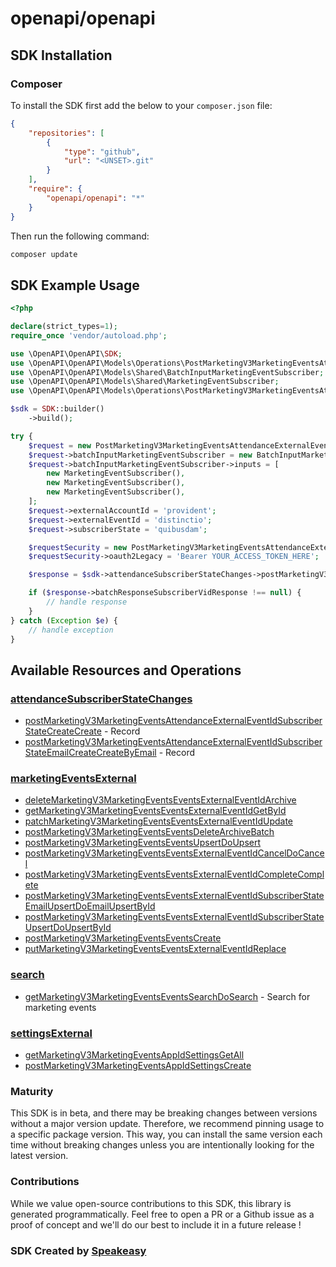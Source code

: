 # openapi/openapi

<!-- Start SDK Installation -->
## SDK Installation

### Composer

To install the SDK first add the below to your `composer.json` file:

```json
{
    "repositories": [
        {
            "type": "github",
            "url": "<UNSET>.git"
        }
    ],
    "require": {
        "openapi/openapi": "*"
    }
}
```

Then run the following command:

```bash
composer update
```
<!-- End SDK Installation -->

## SDK Example Usage
<!-- Start SDK Example Usage -->
```php
<?php

declare(strict_types=1);
require_once 'vendor/autoload.php';

use \OpenAPI\OpenAPI\SDK;
use \OpenAPI\OpenAPI\Models\Operations\PostMarketingV3MarketingEventsAttendanceExternalEventIdSubscriberStateCreateCreateRequest;
use \OpenAPI\OpenAPI\Models\Shared\BatchInputMarketingEventSubscriber;
use \OpenAPI\OpenAPI\Models\Shared\MarketingEventSubscriber;
use \OpenAPI\OpenAPI\Models\Operations\PostMarketingV3MarketingEventsAttendanceExternalEventIdSubscriberStateCreateCreateSecurity;

$sdk = SDK::builder()
    ->build();

try {
    $request = new PostMarketingV3MarketingEventsAttendanceExternalEventIdSubscriberStateCreateCreateRequest();
    $request->batchInputMarketingEventSubscriber = new BatchInputMarketingEventSubscriber();
    $request->batchInputMarketingEventSubscriber->inputs = [
        new MarketingEventSubscriber(),
        new MarketingEventSubscriber(),
        new MarketingEventSubscriber(),
    ];
    $request->externalAccountId = 'provident';
    $request->externalEventId = 'distinctio';
    $request->subscriberState = 'quibusdam';

    $requestSecurity = new PostMarketingV3MarketingEventsAttendanceExternalEventIdSubscriberStateCreateCreateSecurity();
    $requestSecurity->oauth2Legacy = 'Bearer YOUR_ACCESS_TOKEN_HERE';

    $response = $sdk->attendanceSubscriberStateChanges->postMarketingV3MarketingEventsAttendanceExternalEventIdSubscriberStateCreateCreate($request, $requestSecurity);

    if ($response->batchResponseSubscriberVidResponse !== null) {
        // handle response
    }
} catch (Exception $e) {
    // handle exception
}
```
<!-- End SDK Example Usage -->

<!-- Start SDK Available Operations -->
## Available Resources and Operations


### [attendanceSubscriberStateChanges](docs/attendancesubscriberstatechanges/README.md)

* [postMarketingV3MarketingEventsAttendanceExternalEventIdSubscriberStateCreateCreate](docs/attendancesubscriberstatechanges/README.md#postmarketingv3marketingeventsattendanceexternaleventidsubscriberstatecreatecreate) - Record
* [postMarketingV3MarketingEventsAttendanceExternalEventIdSubscriberStateEmailCreateCreateByEmail](docs/attendancesubscriberstatechanges/README.md#postmarketingv3marketingeventsattendanceexternaleventidsubscriberstateemailcreatecreatebyemail) - Record

### [marketingEventsExternal](docs/marketingeventsexternal/README.md)

* [deleteMarketingV3MarketingEventsEventsExternalEventIdArchive](docs/marketingeventsexternal/README.md#deletemarketingv3marketingeventseventsexternaleventidarchive)
* [getMarketingV3MarketingEventsEventsExternalEventIdGetById](docs/marketingeventsexternal/README.md#getmarketingv3marketingeventseventsexternaleventidgetbyid)
* [patchMarketingV3MarketingEventsEventsExternalEventIdUpdate](docs/marketingeventsexternal/README.md#patchmarketingv3marketingeventseventsexternaleventidupdate)
* [postMarketingV3MarketingEventsEventsDeleteArchiveBatch](docs/marketingeventsexternal/README.md#postmarketingv3marketingeventseventsdeletearchivebatch)
* [postMarketingV3MarketingEventsEventsUpsertDoUpsert](docs/marketingeventsexternal/README.md#postmarketingv3marketingeventseventsupsertdoupsert)
* [postMarketingV3MarketingEventsEventsExternalEventIdCancelDoCancel](docs/marketingeventsexternal/README.md#postmarketingv3marketingeventseventsexternaleventidcanceldocancel)
* [postMarketingV3MarketingEventsEventsExternalEventIdCompleteComplete](docs/marketingeventsexternal/README.md#postmarketingv3marketingeventseventsexternaleventidcompletecomplete)
* [postMarketingV3MarketingEventsEventsExternalEventIdSubscriberStateEmailUpsertDoEmailUpsertById](docs/marketingeventsexternal/README.md#postmarketingv3marketingeventseventsexternaleventidsubscriberstateemailupsertdoemailupsertbyid)
* [postMarketingV3MarketingEventsEventsExternalEventIdSubscriberStateUpsertDoUpsertById](docs/marketingeventsexternal/README.md#postmarketingv3marketingeventseventsexternaleventidsubscriberstateupsertdoupsertbyid)
* [postMarketingV3MarketingEventsEventsCreate](docs/marketingeventsexternal/README.md#postmarketingv3marketingeventseventscreate)
* [putMarketingV3MarketingEventsEventsExternalEventIdReplace](docs/marketingeventsexternal/README.md#putmarketingv3marketingeventseventsexternaleventidreplace)

### [search](docs/search/README.md)

* [getMarketingV3MarketingEventsEventsSearchDoSearch](docs/search/README.md#getmarketingv3marketingeventseventssearchdosearch) - Search for marketing events

### [settingsExternal](docs/settingsexternal/README.md)

* [getMarketingV3MarketingEventsAppIdSettingsGetAll](docs/settingsexternal/README.md#getmarketingv3marketingeventsappidsettingsgetall)
* [postMarketingV3MarketingEventsAppIdSettingsCreate](docs/settingsexternal/README.md#postmarketingv3marketingeventsappidsettingscreate)
<!-- End SDK Available Operations -->

### Maturity

This SDK is in beta, and there may be breaking changes between versions without a major version update. Therefore, we recommend pinning usage
to a specific package version. This way, you can install the same version each time without breaking changes unless you are intentionally
looking for the latest version.

### Contributions

While we value open-source contributions to this SDK, this library is generated programmatically.
Feel free to open a PR or a Github issue as a proof of concept and we'll do our best to include it in a future release !

### SDK Created by [Speakeasy](https://docs.speakeasyapi.dev/docs/using-speakeasy/client-sdks)
